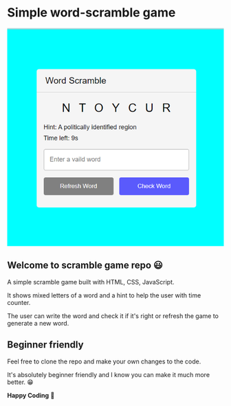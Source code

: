 # Simple word-scramble game
![](./screenshot.png)

## Welcome to scramble game repo 😃

A simple scramble game built with HTML, CSS, JavaScript.

It shows mixed letters of a word and a hint to help the user with time counter.

The user can write the word and check it if it's right or refresh the game to generate a new word.

## Beginner friendly

Feel free to clone the repo and make your own changes to the code.

It's absolutely beginner friendly and I know you can make it much more better. 😁

**Happy Coding** 🤡
